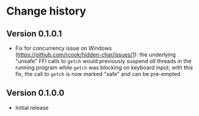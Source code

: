 # Change history

## Version 0.1.0.1

* Fix for concurrency issue on Windows (https://github.com/rcook/hidden-char/issues/1): the underlying "unsafe" FFI calls to `getch` would previously suspend _all_ threads in the running program while `getch` was blocking on keyboard input; with this fix, the call to `getch` is now marked "safe" and can be pre-empted

## Version 0.1.0.0

* Initial release
